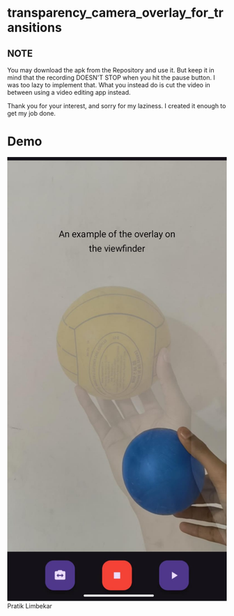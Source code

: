 # transparency_camera_overlay_for_transitions

## NOTE
You may download the apk from the Repository and use it. But keep it in mind that the recording DOESN'T STOP when you hit the pause button. I was too lazy to implement that. What you instead do is cut the video in between using a video editing app instead. 

Thank you for your interest, and sorry for my laziness. I created it enough to get my job done.

# Demo
![DEMO Image](https://github.com/PratikLimbekar/transparent-camera-overlay-for-transitions/blob/main/DEMO.jpg)
Pratik Limbekar
